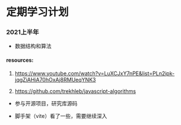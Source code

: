 # 定期学习计划
### 2021上半年
* 数据结构和算法 

 #### resources: 
  
 1.  https://www.youtube.com/watch?v=LuXCJxY7nPE&list=PLn2ipk-jqgZiAHiA70hOxAj8RMUeqYNK3

 2. https://github.com/trekhleb/javascript-algorithms


* 参与开源项目，研究库源码

* 脚手架（vite）看了一些，需要继续深入
